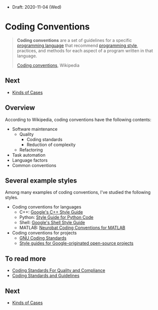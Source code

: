 * Draft: 2020-11-04 (Wed)

# Coding Conventions

> **Coding conventions** are a set of guidelines for a specific [programming language](https://en.wikipedia.org/wiki/Programming_language) that recommend [programming style](https://en.wikipedia.org/wiki/Programming_style), practices, and methods for each aspect of a program written in that language. 
>
> [Coding conventions](https://en.wikipedia.org/wiki/Coding_conventions), Wikipedia

## Next

* [Kinds of Cases](kinds_of_cases.md)

## Overview

According to Wikipedia, coding conventions have the following contents:

* Software maintenance
  * Quality
    * Coding standards
    * Reduction of complexity
  * Refactoring
* Task automation
* Language factors
* Common conventions

## Several example styles

Among many examples of coding conventions, I've studied the following styles. 

* Coding conventions for languages
  * C++: [Google's C++ Style Guide](https://google.github.io/styleguide/cppguide.html)
  * Python: [Style Guide for Python Code](https://www.python.org/peps/pep-0008.html)
  * Shell: [Google's Shell Style Guide](https://google.github.io/styleguide/shell.xml)
  * MATLAB: [Neurobat Coding Conventions for MATLAB](http://computersandbuildings.com/matlab-coding-conventions/)
* Coding conventions for projects
  * [GNU Coding Standards](https://en.wikipedia.org/wiki/GNU_Coding_Standards)
  * [Style guides for Google-originated open-source projects](https://code.google.com/p/google-styleguide/)

## To read more 

* [Coding Standards For Quality and Compliance](https://www.perforce.com/resources/qac/coding-standards)
* [Coding Standards and Guidelines](https://www.geeksforgeeks.org/coding-standards-and-guidelines/#:~:text=A%20coding%20standard%20gives%20a,increases%20efficiency%20of%20the%20programmers.)

## Next

* [Kinds of Cases](kinds_of_cases.md)